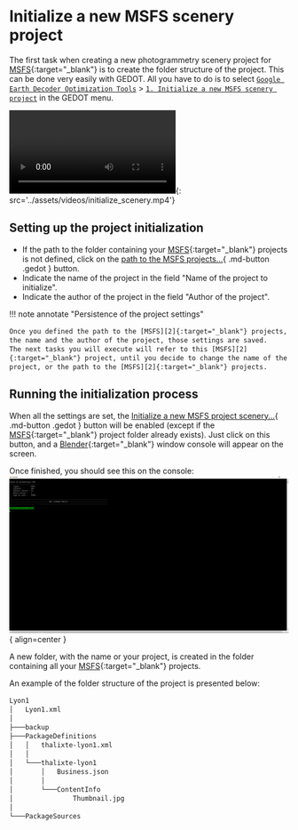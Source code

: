 # Initialize a new MSFS scenery project

The first task when creating a new photogrammetry scenery project for [MSFS][2]{:target="_blank"} is to create the folder structure of the project.
This can be done very easily with GEDOT.
All you have to do is to select [`Google Earth Decoder Optimization Tools`](#) > [`1. Initialize a new MSFS scenery project`](#) in the GEDOT menu.

![type:video](video.mp4){: src='../assets/videos/initialize_scenery.mp4'}

## Setting up the project initialization

* If the path to the folder containing your [MSFS][2]{:target="_blank"} projects is not defined, click on the [path to the MSFS projects...](#){ .md-button .gedot } button.
* Indicate the name of the project in the field "Name of the project to initialize".
* Indicate the author of the project in the field "Author of the project".

!!! note annotate "Persistence of the project settings"

    Once you defined the path to the [MSFS][2]{:target="_blank"} projects, the name and the author of the project, those settings are saved. 
    The next tasks you will execute will refer to this [MSFS][2]{:target="_blank"} project, until you decide to change the name of the project, or the path to the [MSFS][2]{:target="_blank"} projects.

## Running the initialization process

When all the settings are set, the [Initialize a new MSFS project scenery...](#){ .md-button .gedot } button will be enabled (except if the [MSFS][2]{:target="_blank"} project folder already exists).
Just click on this button, and a [Blender][1]{:target="_blank"} window console will appear on the screen.

Once finished, you should see this on the console:   
![Image title](../assets/images/initialize_scenery.png){ align=center }   


A new folder, with the name or your project, is created in the folder containing all your [MSFS][2]{:target="_blank"} projects.    

An example of the folder structure of the project is presented below:   
```
Lyon1
│   Lyon1.xml
│
├───backup
├───PackageDefinitions
│   │   thalixte-lyon1.xml
│   │
│   └───thalixte-lyon1
│       │   Business.json
│       │
│       └───ContentInfo
│               Thumbnail.jpg
│
└───PackageSources
```

[1]:https://www.[Blender][1].org/
[2]:https://www.flightsimulator.com/